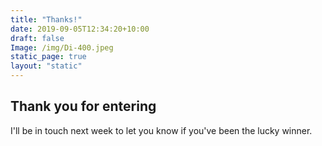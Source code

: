 ```yaml
---
title: "Thanks!"
date: 2019-09-05T12:34:20+10:00
draft: false
Image: /img/Di-400.jpeg
static_page: true
layout: "static"
---
```


## Thank you for entering

I'll be in touch next week to let you know if you've been the lucky winner.

